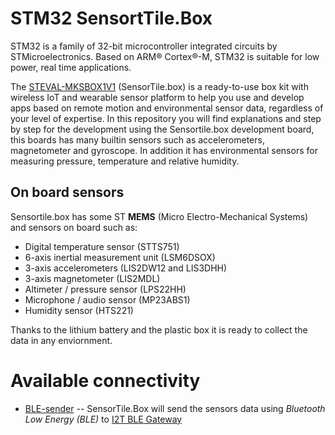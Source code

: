 # STM32 SensortTile.Box
STM32 is a family of 32-bit microcontroller integrated circuits by STMicroelectronics. Based on ARM® Cortex®-M, STM32 is suitable for low power, real time applications. 

The [STEVAL-MKSBOX1V1](https://www.st.com/en/evaluation-tools/steval-mksbox1v1.html) (SensorTile.box) is a ready-to-use box kit with wireless IoT and wearable sensor platform to help you use and develop apps based on remote motion and environmental sensor data, regardless of your level of expertise.
In this repository you will find explanations and step by step for the development using the Sensortile.box development board, this boards has many builtin sensors such as accelerometers, magnetometer and gyroscope. In addition it has environmental sensors for measuring pressure, temperature and relative humidity.

## On board sensors

Sensortile.box has some ST **MEMS** (Micro Electro-Mechanical Systems) and sensors on board such as:

* Digital temperature sensor (STTS751)
* 6-axis inertial measurement unit (LSM6DSOX)
* 3-axis accelerometers (LIS2DW12 and LIS3DHH)
* 3-axis magnetometer (LIS2MDL)
* Altimeter / pressure sensor (LPS22HH)
* Microphone / audio sensor (MP23ABS1)
* Humidity sensor (HTS221)

Thanks to the lithium battery and the plastic box it is ready to collect the data in any enviornment.

# Available connectivity

* [BLE-sender]() -- SensorTile.Box will send the sensors data using *Bluetooth Low Energy (BLE)* to [I2T BLE Gateway](https://github.com/iot2tangle/Streams-ble-gateway)
